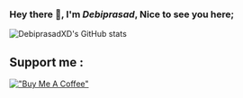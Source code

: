 ### Hey there 👋, I'm ***Debiprasad***, Nice to see you here;
![DebiprasadXD's GitHub stats](https://github-readme-stats.vercel.app/api?username=DebiprasadXD&show_icons=true&theme=solarized-dark&count_private=True)

## Support me : 
[!["Buy Me A Coffee"](https://www.buymeacoffee.com/assets/img/custom_images/orange_img.png)](https://www.buymeacoffee.com/debiprasadxd)

<!-- ![Top Langs](https://github-readme-stats.vercel.app/api/top-langs/?username=DebiprasadXD&layout=compact&)
--!>
<!--
**DebiprasadXD/DebiprasadXD** is a ✨ _special_ ✨ repository because its `README.md` (this file) appears on your GitHub profile.

Here are some ideas to get you started:

- 🔭 I’m currently working on ...
- 🌱 I’m currently learning ...
- 👯 I’m looking to collaborate on ...
- 🤔 I’m looking for help with ...
- 💬 Ask me about ...
- 📫 How to reach me: ...
- 😄 Pronouns: ...
- ⚡ Fun fact: ...
-->
